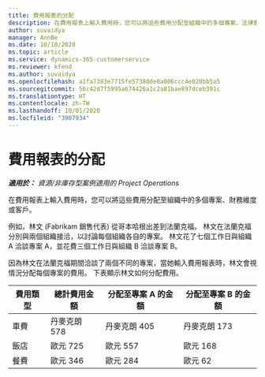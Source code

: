 ```yaml
---
title: 費用報表的分配
description: 在費用報表上輸入費用時，您可以將這些費用分配至組織中的多個專案、法律實體或客戶。
author: suvaidya
manager: AnnBe
ms.date: 10/10/2020
ms.topic: article
ms.service: dynamics-365-customerservice
ms.reviewer: kfend
ms.author: suvaidya
ms.openlocfilehash: a1fa7383e7715fe57380de0a006ccc4e020bb5a5
ms.sourcegitcommit: 56c42d7f5995a674426a1c2a81bae897dceb391c
ms.translationtype: HT
ms.contentlocale: zh-TW
ms.lasthandoff: 10/01/2020
ms.locfileid: "3907934"
---
```

# <a name="distributions-on-an-expense-report"></a>費用報表的分配

_**適用於：** 資源/非庫存型案例適用的 Project Operations_

在費用報表上輸入費用時，您可以將這些費用分配至組織中的多個專案、財務維度或客戶。

例如，林文 (Fabrikam 銷售代表) 從哥本哈根出差到法蘭克福。 林文在法蘭克福分別與兩個組織接洽，以討論每個組織各自的專案。 林文花了七個工作日與組織 A 洽談專案 A，並花費三個工作日與組織 B 洽談專案 B。

因為林文在法蘭克福期間洽談了兩個不同的專案，當她輸入費用報表時，林文會視情況分配每個專案的費用。 下表顯示林文如何分配費用。

| 費用類型 | 總計費用金額 | 分配至專案 A 的金額 | 分配至專案 B 的金額 |
|--------------|----------------------|---------------------------------|---------------------------------|
| 車費   | 丹麥克朗 578              | 丹麥克朗 405                         | 丹麥克朗 173                         |
| 飯店        | 歐元 725              | 歐元 557                         | 歐元 168                         |
| 餐費        | 歐元 346              | 歐元 284                         | 歐元 62                          |
